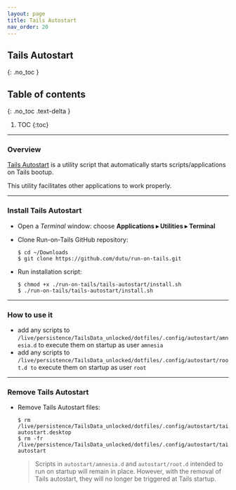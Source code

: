 ```yaml
---
layout: page
title: Tails Autostart
nav_order: 20
---
```


## Tails Autostart
{: .no_toc }

## Table of contents
{: .no_toc .text-delta }

1. TOC
{:toc}

---
### Overview

[Tails Autostart] is a utility script that automatically starts scripts/applications on Tails bootup.

This utility facilitates other applications to work properly.


---
### Install Tails Autostart

* Open a _Terminal_ window:  choose **Applications ▸ Utilities ▸ Terminal**


* Clone Run-on-Tails GitHub repository:  
  ```shell
  $ cd ~/Downloads
  $ git clone https://github.com/dutu/run-on-tails.git
  ```

* Run installation script:
  ```shell
  $ chmod +x ./run-on-tails/tails-autostart/install.sh
  $ ./run-on-tails/tails-autostart/install.sh
  ```

---
### How to use it

* add any scripts to `/live/persistence/TailsData_unlocked/dotfiles/.config/autostart/amnesia.d` to execute them on startup as user `amnesia`
* add any scripts to `/live/persistence/TailsData_unlocked/dotfiles/.config/autostart/root.d to` execute them on startup as user `root`


---
### Remove Tails Autostart

* Remove Tails Autostart files:
  ```shell
  $ rm /live/persistence/TailsData_unlocked/dotfiles/.config/autostart/tails-autostart.desktop
  $ rm -fr /live/persistence/TailsData_unlocked/dotfiles/.config/autostart/tails-autostart
  ```
  > Scripts in `autostart/amnesia.d` and `autostart/root.d` intended to run on startup will remain in place. However, with the removal of Tails autostart, they will no longer be triggered at Tails startup.  


[Tails Autostart]: https://github.com/dutu/tails-autostart